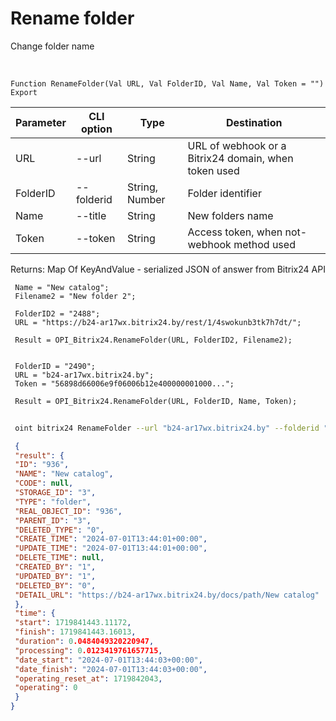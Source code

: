 ﻿---
sidebar_position: 18
---

# Rename folder
 Change folder name


<br/>


`Function RenameFolder(Val URL, Val FolderID, Val Name, Val Token = "") Export`

 | Parameter | CLI option | Type | Destination |
 |-|-|-|-|
 | URL | --url | String | URL of webhook or a Bitrix24 domain, when token used |
 | FolderID | --folderid | String, Number | Folder identifier |
 | Name | --title | String | New folders name |
 | Token | --token | String | Access token, when not-webhook method used |

 
 Returns: Map Of KeyAndValue - serialized JSON of answer from Bitrix24 API





```bsl title="Code example"
 Name = "New catalog";
 Filename2 = "New folder 2";
 
 FolderID2 = "2488";
 URL = "https://b24-ar17wx.bitrix24.by/rest/1/4swokunb3tk7h7dt/";
 
 Result = OPI_Bitrix24.RenameFolder(URL, FolderID2, Filename2);
 
 
 FolderID = "2490";
 URL = "b24-ar17wx.bitrix24.by";
 Token = "56898d66006e9f06006b12e400000001000...";
 
 Result = OPI_Bitrix24.RenameFolder(URL, FolderID, Name, Token);
```
	


```sh title="CLI command example"
 
 oint bitrix24 RenameFolder --url "b24-ar17wx.bitrix24.by" --folderid "2490" --title %title% --token "56898d66006e9f06006b12e400000001000..."

```

```json title="Result"
 {
 "result": {
 "ID": "936",
 "NAME": "New catalog",
 "CODE": null,
 "STORAGE_ID": "3",
 "TYPE": "folder",
 "REAL_OBJECT_ID": "936",
 "PARENT_ID": "3",
 "DELETED_TYPE": "0",
 "CREATE_TIME": "2024-07-01T13:44:01+00:00",
 "UPDATE_TIME": "2024-07-01T13:44:01+00:00",
 "DELETE_TIME": null,
 "CREATED_BY": "1",
 "UPDATED_BY": "1",
 "DELETED_BY": "0",
 "DETAIL_URL": "https://b24-ar17wx.bitrix24.by/docs/path/New catalog"
 },
 "time": {
 "start": 1719841443.11172,
 "finish": 1719841443.16013,
 "duration": 0.0484049320220947,
 "processing": 0.0123419761657715,
 "date_start": "2024-07-01T13:44:03+00:00",
 "date_finish": "2024-07-01T13:44:03+00:00",
 "operating_reset_at": 1719842043,
 "operating": 0
 }
}
```
